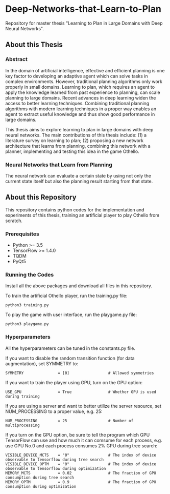 # Deep-Networks-that-Learn-to-Plan
Repository for master thesis "Learning to Plan in Large Domains with Deep Neural Networks".

## About this Thesis

### Abstract
In the domain of artificial intelligence, effective and efficient planning is one key factor to developing an adaptive agent which can solve tasks in complex environments. However, traditional planning algorithms only work properly in small domains. Learning to plan, which requires an agent to apply the knowledge learned from past experience to planning, can scale planning to large domains. Recent advances in deep learning widen the access to better learning techniques. Combining traditional planning algorithms with modern learning techniques in a proper way enables an agent to extract useful knowledge and thus show good performance in large domains.

This thesis aims to explore learning to plan in large domains with deep neural networks. The main contributions of this thesis include: (1) a literature survey on learning to plan; (2) proposing a new network architecture that learns from planning, combining this network with a planner, implementing and testing this idea in the game Othello.

### Neural Networks that Learn from Planning
The neural network can evaluate a certain state by using not only the current state itself but also the planning result starting from that state. 


## About this Repository
This repository contains python codes for the implementation and experiments of this thesis, training an artificial player to play Othello from scratch.

### Prerequisites
* Python >= 3.5
* TensorFlow >= 1.4.0
* TQDM
* PyQt5

### Running the Codes
Install all the above packages and download all files in this repository.

To train the artificial Othello player, run the training.py file:
```
python3 training.py
```

To play the game with user interface, run the playgame.py file:
```
python3 playgame.py
```
### Hyperparameters
All the hyperparameters can be tuned in the constants.py file.

If you want to disable the random transition function (for data augmentation), set SYMMETRY to:
```
SYMMETRY               = [0]                 # Allowed symmetries
```

If you want to train the player using GPU, turn on the GPU option:
```
USE_GPU                = True                # Whether GPU is used during training
```

If you are using a server and want to better utilize the server resource, set NUM_PROCESSING to a proper value, e.g. 25:
```
NUM_PROCESSING         = 25                  # Number of multiprocessing
```

If you turn on the GPU option, be sure to tell the program which GPU TensorFlow can use and how much it can comsume for each process, e.g. use GPU No.0 and each process consumes 2% GPU during tree search:
```
VISIBLE_DEVICE_MCTS    = "0"                 # The index of device observable to tensorflow during tree search
VISIBLE_DEVICE_OPTM    = "0"                 # The index of device observable to tensorflow during optimization
MEMORY_MCTS            = 0.02                # The fraction of GPU consumption during tree search
MEMORY_OPTM            = 0.9                 # The fraction of GPU consumption during optimization
```
